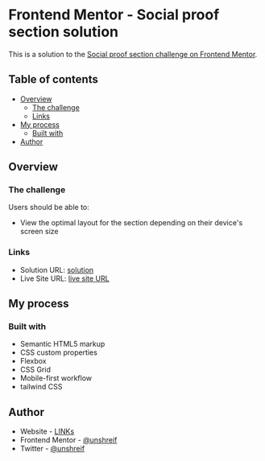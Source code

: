 # Frontend Mentor - Social proof section solution

This is a solution to the [Social proof section challenge on Frontend Mentor](https://www.frontendmentor.io/challenges/social-proof-section-6e0qTv_bA).

## Table of contents

- [Overview](#overview)
  - [The challenge](#the-challenge)
  - [Links](#links)
- [My process](#my-process)
  - [Built with](#built-with)
- [Author](#author)
## Overview

### The challenge

Users should be able to:

- View the optimal layout for the section depending on their device's screen size


### Links

- Solution URL: [solution](https://github.com/unshreif/social-proof/tree/main)
- Live Site URL: [live site URL](https://social-proof-dusky-eight.vercel.app/)

## My process

### Built with

- Semantic HTML5 markup
- CSS custom properties
- Flexbox
- CSS Grid
- Mobile-first workflow
- tailwind CSS

## Author

- Website - [LINKs](https://linktr.ee/unshreif)
- Frontend Mentor - [@unshreif](https://www.frontendmentor.io/profile/unshreif)
- Twitter - [@unshreif](https://www.twitter.com/unshreif)
